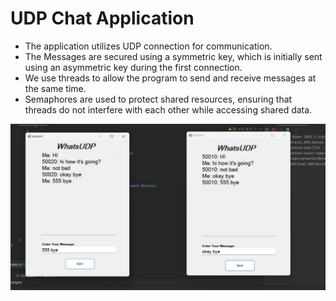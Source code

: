 # UDP Chat Application
- The application utilizes UDP connection for communication.
- The Messages are secured using a symmetric key, which is initially sent using an asymmetric key during the first connection.
- We use threads to allow the program to send and receive messages at the same time.
- Semaphores are used to protect shared resources, ensuring that threads do not interfere with each other while accessing shared data.

![](img/chat.jpg)
